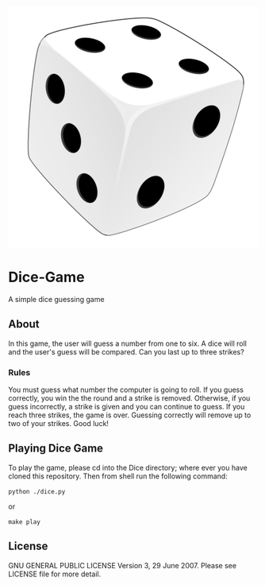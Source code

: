 ![dice](img/dice.png)

# Dice-Game
A simple dice guessing game

## About

In this game, the user will guess a number from one to six.  A dice will roll and the user's guess will be compared.  Can you last up to three strikes?

### Rules

You must guess what number the computer is going to roll.  If you guess correctly, you win the the round and a strike is removed.  Otherwise, if you guess incorrectly, a strike is given and you can continue to guess.  If you reach three strikes, the game is over.  Guessing correctly will remove up to two of your strikes.  Good luck!

## Playing Dice Game

To play the game, please cd into the Dice directory; where ever you have cloned this repository.  Then from shell run the following command:

```shell
python ./dice.py
```
or

```shell
make play
```

## License

GNU GENERAL PUBLIC LICENSE Version 3, 29 June 2007. Please see LICENSE file for more detail.
